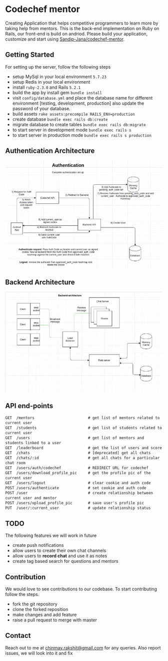# Codechef mentor
Creating Application that helps competitive programmers to learn more by taking help from mentors. This is the back-end implementation on Ruby on Rails, our front-end is build on andriod. Please build your application, customize and start using [Sandip-Jana/codechef-mentor](https://github.com/Sandip-Jana/codechef-mentor).

## Getting Started

For setting up the server, follow the following steps  
* setup MySql in your local environment `5.7.23`
* setup Redis in your local environment
* install `ruby-2.3.0` and Rails `5.2.1`
* build the app by install gem `bundle install`
* visit `config/database.yml` and place the database name for different environment [testing, development, production] also update the password of your database.
* build assets `rake assets:precompile RAILS_ENV=production`
* create database `bundle exec rails db:create`
* migrate database to create tables `bundle exec rails db:migrate`
* to start server in development mode `bundle exec rails s`
* to start server in production mode `bundle exec rails s production`

## Authentication Architecture
![authentication image](https://github.com/deathcod/codechef_mentor/blob/master/config/authentication.png)

## Backend Architecture
![bcakend image](https://github.com/deathcod/codechef_mentor/blob/master/config/backend_architecture.png)

## API end-points
```
GET  /mentors                        # get list of mentors related to current user
GET  /students                       # get list of students related to current user
GET  /users                          # get list of mentors and students linked to a user  
GET  /leaderboard                    # get the list of users and score 
GET  /chats                          # [deprecated] get all chats
GET  /chats/:id                      # get all chats for a particular chat room
GET  /users/auth/codechef            # REDIRECT URL for codechef
GET  /users/download_profile_pic     # get the profile pic of the current user
GET  /users/logout                   # clear cookie and auth code
POST /users/authenticate             # set cookie and auth code
POST /user                           # create relationship between current user and mentor
POST /users/upload_profile_pic       # save user's profile pic
PUT  /user/:current_user             # update relationship status
```

## TODO
The following features we will work in future
* create push notifications
* allow users to create their own chat channels
* allow users to **record chat** and use it as notes
* create tag based search for questions and mentors

## Contribution
We would love to see contributions to our codebase. To start contributing follow the steps.
* fork the git repository
* clone the forked reposition
* make changes and add feature
* raise a pull request to merge with master

## Contact 
Reach out to me at chinmay.rakshit@gmail.com for any queries. Also report issues, we will look into it and fix
